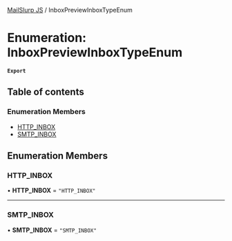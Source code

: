 [MailSlurp JS](../README.md) / InboxPreviewInboxTypeEnum

# Enumeration: InboxPreviewInboxTypeEnum

**`Export`**

## Table of contents

### Enumeration Members

- [HTTP\_INBOX](InboxPreviewInboxTypeEnum.md#http_inbox)
- [SMTP\_INBOX](InboxPreviewInboxTypeEnum.md#smtp_inbox)

## Enumeration Members

### HTTP\_INBOX

• **HTTP\_INBOX** = ``"HTTP_INBOX"``

___

### SMTP\_INBOX

• **SMTP\_INBOX** = ``"SMTP_INBOX"``
